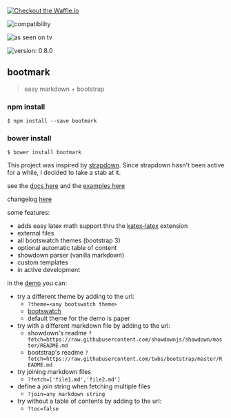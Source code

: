 [![Checkout the Waffle.io](https://badge.waffle.io/obedm503/bootmark.png?label=ready&title=Ready)](https://waffle.io/obedm503/bootmark)

![compatibility](http://forthebadge.com/images/badges/compatibility-club-penguin.svg)

![as seen on tv](http://forthebadge.com/images/badges/as-seen-on-tv.svg)

![version: 0.8.0](https://img.shields.io/badge/version-0.8.0-blue.svg?style=flat-square)

## bootmark

> easy markdown + bootstrap

### npm install
```
$ npm install --save bootmark
```

### bower install
```
$ bower install bootmark
```
This project was inspired by [strapdown](https://github.com/arturadib/strapdown/). Since strapdown hasn't been active for a while, I decided to take a stab at it.

see the [docs here](https://obedm503.github.io/bootmark/docs/) and the [examples here](https://obedm503.github.io/bootmark/docs/examples.html)

changelog [here](http://obedm503.github.io/bootmark/index.html?fetch=CHANGELOG.md)

some features:
- adds easy latex math support thru the [katex-latex](https://obedm503.github.io/katex-latex/) extension
- external files
- all bootswatch themes (bootstrap 3)
- optional automatic table of content
- showdown parser (vanilla markdown)
- custom templates
- in active development

in the [demo](https://obedm503.github.io/bootmark/) you can:
- try a different theme by adding to the url:
  - `?theme=<any bootswatch theme>`
  - [bootswatch](https://bootswatch.com)
  - default theme for the demo is paper
- try with a different markdown file by adding to the url:
  - showdown's readme `?fetch=https://raw.githubusercontent.com/showdownjs/showdown/master/README.md`
  - bootstrap's readme `?fetch=https://raw.githubusercontent.com/twbs/bootstrap/master/README.md`
- try joining markdown files
	- `?fetch=['file1.md','file2.md']`
- define a join string when fetching multiple files
	- `?join=any markdown string`
- try without a table of contents by adding to the url:
  - `?toc=false`

